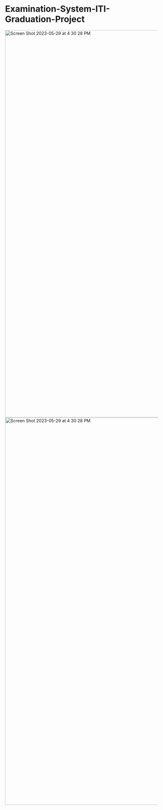 # Examination-System-ITI-Graduation-Project
<img width="1277" alt="Screen Shot 2023-05-29 at 4 30 28 PM" src="https://github.com/rahmaahassan/Examination-System-ITI-Graduation-Project/assets/61939810/df6f4f31-c109-4c69-95c4-6ea12cc41da5">
<img width="1277" alt="Screen Shot 2023-05-29 at 4 30 28 PM" src="https://github.com/rahmaahassan/Examination-System-ITI-Graduation-Project/assets/61939810/fe4927a1-92a5-4b6a-a491-fa599b335298">
